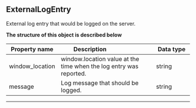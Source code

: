 
## ExternalLogEntry  
External log entry that would be logged on the server.  
  

**The structure of this object is described below**  
  

|&nbsp;Property&nbsp;name&nbsp;|&nbsp;Description&nbsp;&nbsp;&nbsp;&nbsp;&nbsp;&nbsp;&nbsp;&nbsp;&nbsp;&nbsp;&nbsp;&nbsp;&nbsp;&nbsp;&nbsp;&nbsp;&nbsp;&nbsp;&nbsp;&nbsp;&nbsp;|&nbsp;Data&nbsp;type&nbsp;|
|---------------|---------------------------------|-----------|
|window_location|window.location value at the time when the log entry was reported.|string|
|message|Log message that should be logged.|string|


___  

